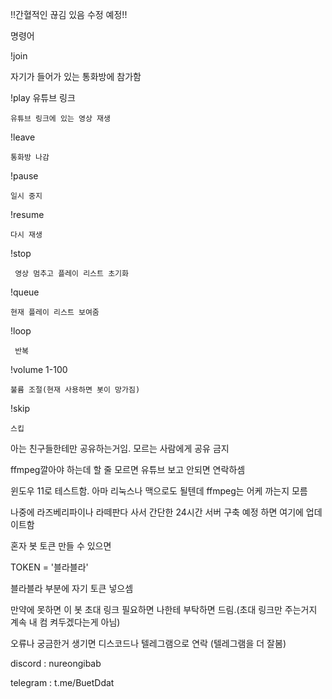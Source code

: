 !!간혈적인 끊김 있음 수정 예정!!

명령어
  
  !join

   자기가 들어가 있는 통화방에 참가함
  
   !play 유튜브 링크
  
    유튜브 링크에 있는 영상 재생
  
  !leave
  
    통화방 나감
  
  !pause
 
    일시 중지

  !resume
   
    다시 재생
  
  !stop
    
     영상 멈추고 플레이 리스트 초기화

  !queue

    현재 플레이 리스트 보여줌

  !loop

     반복

  !volume 1-100

    불륨 조절(현재 사용하면 봇이 망가짐)
  

  !skip

    스킵

  
    
아는 친구들한테만 공유하는거임. 모르는 사람에게 공유 금지

ffmpeg깔아야 하는데 할 줄 모르면 유튜브 보고 안되면 연락하셈

윈도우 11로 테스트함. 아마 리눅스나 맥으로도 될텐데 ffmpeg는 어케 까는지 모름

나중에 라즈베리파이나 라떼판다 사서 간단한 24시간 서버 구축 예정 하면 여기에 업데이트함

혼자 봇 토큰 만들 수 있으면

TOKEN = '블라블라'

블라블라 부분에 자기 토큰 넣으셈

만약에 못하면 이 봇 초대 링크 필요하면 나한테 부탁하면 드림.(초대 링크만 주는거지 계속 내 컴 켜두겠다는게 아님)


오류나 궁금한거 생기면 디스코드나 텔레그램으로 연락 (텔레그램을 더 잘봄)

discord : nureongibab

telegram : t.me/BuetDdat
